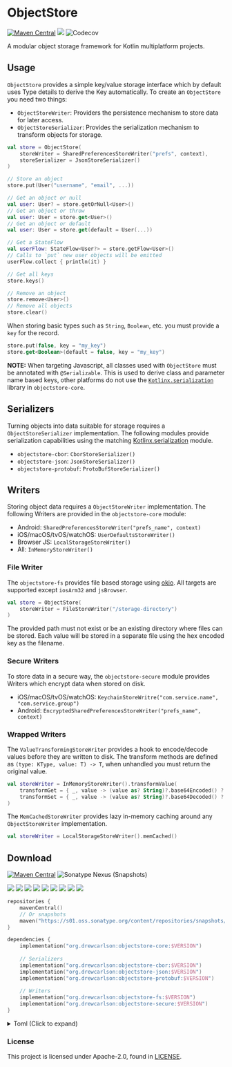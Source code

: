 # ObjectStore

[![Maven Central](https://img.shields.io/maven-central/v/org.drewcarlson/objectstore-core-jvm?label=maven&color=blue)](https://search.maven.org/search?q=g:org.drewcarlson%20a:objectstore-*)
![](https://github.com/DrewCarlson/ObjectStore/workflows/Tests/badge.svg)
![Codecov](https://img.shields.io/codecov/c/github/drewcarlson/objectstore?token=0BID6JXELS)

A modular object storage framework for Kotlin multiplatform projects.

## Usage

`ObjectStore` provides a simple key/value storage interface which by default uses Type details to derive the Key
automatically.  To create an `ObjectStore` you need two things:

- `ObjectStoreWriter`: Providers the persistence mechanism to store data for later access.
- `ObjectStoreSerializer`: Provides the serialization mechanism to transform objects for storage.

```kotlin
val store = ObjectStore(
    storeWriter = SharedPreferencesStoreWriter("prefs", context),
    storeSerializer = JsonStoreSerializer()
)

// Store an object
store.put(User("username", "email", ...))

// Get an object or null
val user: User? = store.getOrNull<User>()
// Get an object or throw
val user: User = store.get<User>()
// Get an object or default
val user: User = store.get(default = User(...))

// Get a StateFlow
val userFlow: StateFlow<User?> = store.getFlow<User>()
// Calls to `put` new user objects will be emitted
userFlow.collect { println(it) }

// Get all keys
store.keys()

// Remove an object
store.remove<User>()
// Remove all objects
store.clear()
```

When storing basic types such as `String`, `Boolean`, etc. you must provide a `key` for the record.
```kotlin
store.put(false, key = "my_key")
store.get<Boolean>(default = false, key = "my_key")
```

**NOTE:** When targeting Javascript, all classes used with `ObjectStore` must be annotated with `@Serializable`.
This is used to derive class and parameter name based keys, other platforms do not use the [`Kotlinx.serialization`](https://github.com/Kotlin/kotlinx.serialization) library in `objectstore-core`.

## Serializers

Turning objects into data suitable for storage requires a `ObjectStoreSerializer` implementation.
The following modules provide serialization capabilities using the matching
[Kotlinx.serialization](https://github.com/Kotlin/kotlinx.serialization) module.

- `objectstore-cbor`: `CborStoreSerializer()`
- `objectstore-json`: `JsonStoreSerializer()`
- `objectstore-protobuf`: `ProtoBufStoreSerializer()`

## Writers

Storing object data requires a `ObjectStoreWriter` implementation.
The following Writers are provided in the `objectstore-core` module:

- Android: `SharedPreferencesStoreWriter("prefs_name", context)`
- iOS/macOS/tvOS/watchOS: `UserDefaultsStoreWriter()`
- Browser JS: `LocalStorageStoreWriter()`
- All: `InMemoryStoreWriter()`

### File Writer

The `objectstore-fs` provides file based storage using [okio](https://square.github.io/okio).
All targets are supported except `iosArm32` and `jsBrowser`.

```kotlin
val store = ObjectStore(
    storeWriter = FileStoreWriter("/storage-directory")
)
```

The provided path must not exist or be an existing directory where files can be stored.
Each value will be stored in a separate file using the hex encoded key as the filename.

### Secure Writers

To store data in a secure way, the `objectstore-secure` module provides Writers which encrypt data when stored on disk.

- iOS/macOS/tvOS/watchOS: `KeychainStoreWritre("com.service.name", "com.service.group")`
- Android: `EncryptedSharedPreferencesStoreWriter("prefs_name", context)`

### Wrapped Writers

The `ValueTransformingStoreWriter` provides a hook to encode/decode values before they are written to disk.
The transform methods are defined as `(type: KType, value: T) -> T`, when unhandled you must return the original value.
```kotlin
val storeWriter = InMemoryStoreWriter().transformValue(
    transformGet = { _, value -> (value as? String)?.base64Encoded() ?: value },
    transformSet = { _, value -> (value as? String)?.base64Decoded() ?: value }
)
```

The `MemCachedStoreWriter` provides lazy in-memory caching around any `ObjectStoreWriter` implementation.
```kotlin
val storeWriter = LocalStorageStoreWriter().memCached()
```

## Download

[![Maven Central](https://img.shields.io/maven-central/v/org.drewcarlson/objectstore-core-jvm?label=maven&color=blue)](https://search.maven.org/search?q=g:org.drewcarlson%20a:objectstore-*)
![Sonatype Nexus (Snapshots)](https://img.shields.io/nexus/s/org.drewcarlson/objectstore-core-jvm?server=https%3A%2F%2Fs01.oss.sonatype.org)

![](https://img.shields.io/static/v1?label=&message=Platforms&color=grey)
![](https://img.shields.io/static/v1?label=&message=Js&color=blue)
![](https://img.shields.io/static/v1?label=&message=Jvm&color=blue)
![](https://img.shields.io/static/v1?label=&message=Linux&color=blue)
![](https://img.shields.io/static/v1?label=&message=macOS&color=blue)
![](https://img.shields.io/static/v1?label=&message=Windows&color=blue)
![](https://img.shields.io/static/v1?label=&message=iOS&color=blue)
![](https://img.shields.io/static/v1?label=&message=tvOS&color=blue)
![](https://img.shields.io/static/v1?label=&message=watchOS&color=blue)

```kotlin
repositories {
    mavenCentral()
    // Or snapshots
    maven("https://s01.oss.sonatype.org/content/repositories/snapshots/")
}

dependencies {
    implementation("org.drewcarlson:objectstore-core:$VERSION")
    
    // Serializers
    implementation("org.drewcarlson:objectstore-cbor:$VERSION")
    implementation("org.drewcarlson:objectstore-json:$VERSION")
    implementation("org.drewcarlson:objectstore-protobuf:$VERSION")
    
    // Writers
    implementation("org.drewcarlson:objectstore-fs:$VERSION")
    implementation("org.drewcarlson:objectstore-secure:$VERSION")
}
```

<details>
<summary>Toml (Click to expand)</summary>

```toml
[versions]
objectstore = "1.0.0-SNAPSHOT"

[libraries]
objectstore-core = { module = "org.drewcarlson:objectstore-core", version.ref = "objectstore" }
objectstore-fs = { module = "org.drewcarlson:objectstore-fs", version.ref = "objectstore" }
objectstore-cbor = { module = "org.drewcarlson:objectstore-cbor", version.ref = "objectstore" }
objectstore-json = { module = "org.drewcarlson:objectstore-json", version.ref = "objectstore" }
objectstore-protobuf = { module = "org.drewcarlson:objectstore-protobuf", version.ref = "objectstore" }
objectstore-secure = { module = "org.drewcarlson:objectstore-secure", version.ref = "objectstore" }
```
</details>

### License

This project is licensed under Apache-2.0, found in [LICENSE](LICENSE).
